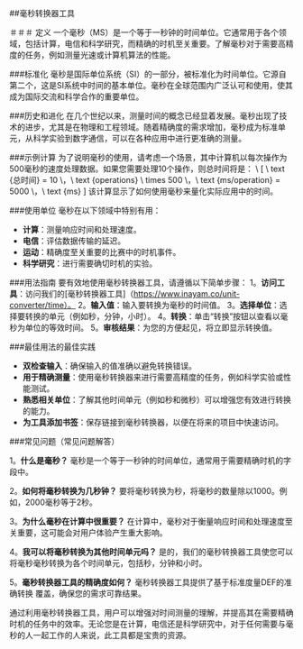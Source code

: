 ##毫秒转换器工具

＃＃＃ 定义
一个毫秒（MS）是一个等于一秒钟的时间单位。它通常用于各个领域，包括计算，电信和科学研究，而精确的时机至关重要。了解毫秒对于需要高精度的任务，例如测量光速或计算机算法的性能。

###标准化
毫秒是国际单位系统（SI）的一部分，被标准化为时间单位。它源自第二个，这是SI系统中时间的基本单位。毫秒在全球范围内广泛认可和使用，使其成为国际交流和科学合作的重要单位。

###历史和进化
在几个世纪以来，测量时间的概念已经显着发展。毫秒出现了技术的进步，尤其是在物理和工程领域。随着精确度的需求增加，毫秒成为标准单元，从科学实验到数字通信，可以在各种应用中进行更准确的测量。

###示例计算
为了说明毫秒的使用，请考虑一个场景，其中计算机以每次操作为500毫秒的速度处理数据。如果您需要处理10个操作，则总时间将是：
\ [
\ text {总时间} = 10 \，\ text {operations} \ times 500 \，\ text {ms/operation} = 5000 \，\ text {ms}
\]
该计算显示了如何使用毫秒来量化实际应用中的时间。

###使用单位
毫秒在以下领域中特别有用：
-  **计算**：测量响应时间和处理速度。
-  **电信**：评估数据传输的延迟。
-  **运动**：精确度至关重要的比赛中的时机事件。
-  **科学研究**：进行需要确切时机的实验。

###用法指南
要有效地使用毫秒转换器工具，请遵循以下简单步骤：
1。**访问工具**：访问我们的[毫秒转换器工具]（https://www.inayam.co/unit-converter/time）。
2。**输入值**：输入要转换为毫秒的时间值。
3。**选择单位**：选择要转换的单元（例如秒，分钟，小时）。
4。**转换**：单击“转换”按钮以查看以毫秒为单位的等效时间。
5。**审核结果**：为您的方便起见，将立即显示转换值。

###最佳用法的最佳实践
-  **双检查输入**：确保输入的值准确以避免转换错误。
-  **用于精确测量**：使用毫秒转换器来进行需要高精度的任务，例如科学实验或性能测试。
-  **熟悉相关单位**：了解其他时间单元（例如秒和微秒）可以增强您有效进行转换的能力。
-  **为工具添加书签**：保存链接到毫秒转换器，以便在将来的项目中快速访问。

###常见问题（常见问题解答）

1。**什么是毫秒？**
毫秒是一个等于一秒钟的时间单位，通常用于需要精确时机的字段中。

2。**如何将毫秒转换为几秒钟？**
要将毫秒转换为秒，将毫秒的数量除以1000。例如，2000毫秒等于2秒。

3。**为什么毫秒在计算中很重要？**
在计算中，毫秒对于衡量响应时间和处理速度至关重要，这可能会对用户体验产生重大影响。

4。**我可以将毫秒转换为其他时间单元吗？**
是的，我们的毫秒转换器工具使您可以将毫秒毫秒转换为各个时间单元，包括秒，分钟和小时。

5。**毫秒转换器工具的精确度如何？**
毫秒转换器工具提供了基于标准度量DEF的准确转换 覆盖，确保您的需求可靠结果。

通过利用毫秒转换器工具，用户可以增强对时间测量的理解，并提高其在需要精确时机的任务中的效率。无论您是在计算，电信还是科学研究中，对于任何需要与毫秒的人一起工作的人来说，此工具都是宝贵的资源。